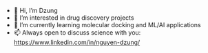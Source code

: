 - 👋 Hi, I’m Dzung
- 🧬 I’m interested in drug discovery projects
- 🤖 I’m currently learning molecular docking and ML/AI applications
- 📫 Always open to discuss science with you: https://www.linkedin.com/in/nguyen-dzung/

<!---
dzvng/dzvng is a ✨ special ✨ repository because its `README.md` (this file) appears on your GitHub profile.
You can click the Preview link to take a look at your changes.
--->
